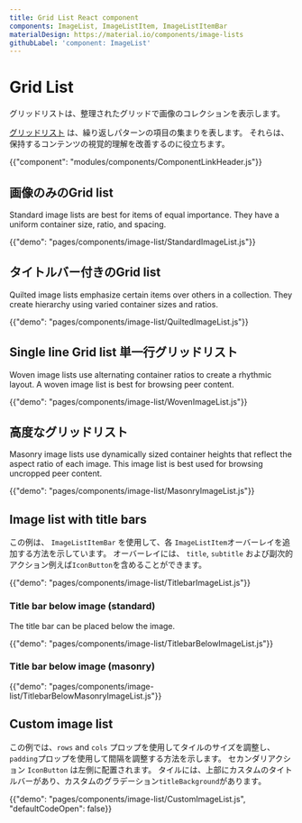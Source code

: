 ```yaml
---
title: Grid List React component
components: ImageList, ImageListItem, ImageListItemBar
materialDesign: https://material.io/components/image-lists
githubLabel: 'component: ImageList'
---
```


# Grid List

<p class="description">グリッドリストは、整理されたグリッドで画像のコレクションを表示します。</p>

[グリッドリスト](https://material.io/design/components/image-lists.html) は、繰り返しパターンの項目の集まりを表します。 それらは、保持するコンテンツの視覚的理解を改善するのに役立ちます。

{{"component": "modules/components/ComponentLinkHeader.js"}}

## 画像のみのGrid list

Standard image lists are best for items of equal importance. They have a uniform container size, ratio, and spacing.

{{"demo": "pages/components/image-list/StandardImageList.js"}}

## タイトルバー付きのGrid list

Quilted image lists emphasize certain items over others in a collection. They create hierarchy using varied container sizes and ratios.

{{"demo": "pages/components/image-list/QuiltedImageList.js"}}

## Single line Grid list 単一行グリッドリスト

Woven image lists use alternating container ratios to create a rhythmic layout. A woven image list is best for browsing peer content.

{{"demo": "pages/components/image-list/WovenImageList.js"}}

## 高度なグリッドリスト

Masonry image lists use dynamically sized container heights that reflect the aspect ratio of each image. This image list is best used for browsing uncropped peer content.

{{"demo": "pages/components/image-list/MasonryImageList.js"}}

## Image list with title bars

この例は、 `ImageListItemBar` を使用して、各 `ImageListItem`オーバーレイを追加する方法を示しています。 オーバーレイには、 `title`, `subtitle` および副次的アクション例えば`IconButton`を含めることができます。

{{"demo": "pages/components/image-list/TitlebarImageList.js"}}

### Title bar below image (standard)

The title bar can be placed below the image.

{{"demo": "pages/components/image-list/TitlebarBelowImageList.js"}}

### Title bar below image (masonry)

{{"demo": "pages/components/image-list/TitlebarBelowMasonryImageList.js"}}

## Custom image list

この例では、`rows` and `cols` プロップを使用してタイルのサイズを調整し、 `padding`プロップを使用して間隔を調整する方法を示します。 セカンダリアクション `IconButton` は左側に配置されます。 タイルには、上部にカスタムのタイトルバーがあり、カスタムのグラデーション`titleBackground`があります。

{{"demo": "pages/components/image-list/CustomImageList.js", "defaultCodeOpen": false}}
